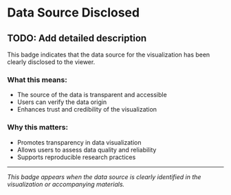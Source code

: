 # Data Source Disclosed

## TODO: Add detailed description

This badge indicates that the data source for the visualization has been clearly disclosed to the viewer.

### What this means:
- The source of the data is transparent and accessible
- Users can verify the data origin
- Enhances trust and credibility of the visualization

### Why this matters:
- Promotes transparency in data visualization
- Allows users to assess data quality and reliability
- Supports reproducible research practices

---

*This badge appears when the data source is clearly identified in the visualization or accompanying materials.* 